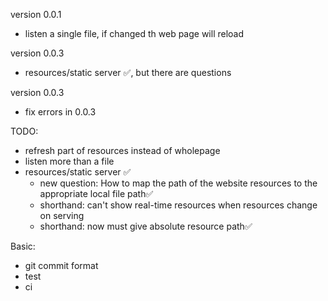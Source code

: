 version 0.0.1

- listen a single file, if changed th web page will reload

version 0.0.3

- resources/static server :white_check_mark:, but there are questions

version 0.0.3

- fix errors in 0.0.3

TODO: 

- refresh part of resources instead of wholepage
- listen more than a file
- resources/static server :white_check_mark:
  - new question: How to map the path of the website resources to the appropriate local file path:white_check_mark:
  - shorthand: can't show real-time resources when resources change on serving
  - shorthand: now must give absolute resource path:white_check_mark:

Basic:
  - git commit format
  - test
  - ci
